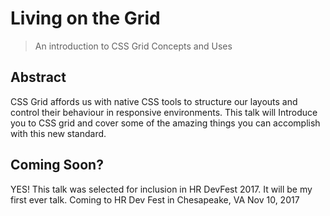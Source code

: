 # Living on the Grid
> An introduction to CSS Grid Concepts and Uses

## Abstract
CSS Grid affords us with native CSS tools to structure our layouts and control their behaviour in responsive environments. This talk will Introduce you to CSS grid and cover some of the amazing things you can accomplish with this new standard.

## Coming Soon?
YES! This talk was selected for inclusion in HR DevFest 2017. It will be my first ever talk. Coming to HR Dev Fest in Chesapeake, VA Nov 10, 2017 

